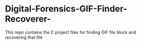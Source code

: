 # Digital-Forensics-GIF-Finder-Recoverer-
This repo contains the C project files for finding GIF file block and recovering that file

